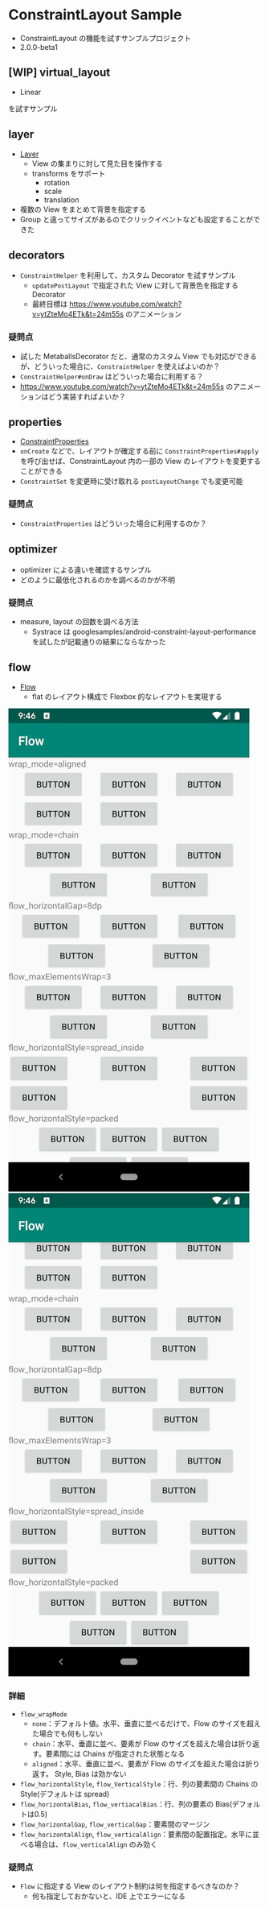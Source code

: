 # ConstraintLayout Sample

* ConstraintLayout の機能を試すサンプルプロジェクト
* 2.0.0-beta1

## [WIP] virtual_layout

* Linear

を試すサンプル

## layer

* [Layer](https://developer.android.com/reference/android/support/constraint/helper/Layer)
  * View の集まりに対して見た目を操作する
  * transforms をサポート
    * rotation
    * scale
    * translation
* 複数の View をまとめて背景を指定する
* Group と違ってサイズがあるのでクリックイベントなども設定することができた

## decorators

* `ConstraintHelper` を利用して、カスタム Decorator を試すサンプル
  * `updatePostLayout` で指定された View に対して背景色を指定する Decorator
  * 最終目標は https://www.youtube.com/watch?v=ytZteMo4ETk&t=24m55s のアニメーション

### 疑問点

* 試した MetaballsDecorator だと、通常のカスタム View でも対応ができるが、どういった場合に、`ConstraintHelper` を使えばよいのか？
* `ConstraintHelper#onDraw` はどういった場合に利用する？
* https://www.youtube.com/watch?v=ytZteMo4ETk&t=24m55s のアニメーションはどう実装すればよいか？

## properties

* [ConstraintProperties](https://developer.android.com/reference/android/support/constraint/ConstraintProperties)
* `onCreate` などで、レイアウトが確定する前に `ConstraintProperties#apply` を呼び出せば、ConstraintLayout 内の一部の View のレイアウトを変更することができる
* `ConstraintSet` を変更時に受け取れる `postLayoutChange` でも変更可能

### 疑問点

* `ConstraintProperties` はどういった場合に利用するのか？

## optimizer

* optimizer による違いを確認するサンプル
* どのように最低化されるのかを調べるのかが不明

### 疑問点

* measure, layout の回数を調べる方法
  * Systrace は googlesamples/android-constraint-layout-performance を試したが記載通りの結果にならなかった

## flow

* [Flow](https://developer.android.com/reference/android/support/constraint/helper/Flow.html)
  * flat のレイアウト構成で Flexbox 的なレイアウトを実現する

![](./screenshots/flow1.png)![](./screenshots/flow2.png)

### 詳細

* `flow_wrapMode`
  * `none`：デフォルト値。水平、垂直に並べるだけで、Flow のサイズを超えた場合でも何もしない
  * `chain`：水平、垂直に並べ、要素が Flow のサイズを超えた場合は折り返す。要素間には Chains が指定された状態となる
  * `aligned`：水平、垂直に並べ、要素が Flow のサイズを超えた場合は折り返す。 Style, Bias は効かない
* `flow_horizontalStyle`, `flow_VerticalStyle`：行、列の要素間の Chains の Style(デフォルトは spread)
* `flow_horizontalBias`, `flow_vertiacalBias`：行、列の要素の Bias(デフォルトは0.5)
* `flow_horizontalGap`, `flow_verticalGap`：要素間のマージン
* `flow_horizontalAlign`, `flow_verticalAlign`：要素間の配置指定。水平に並べる場合は、`flow_verticalAlign` のみ効く

### 疑問点

* `Flow` に指定する View のレイアウト制約は何を指定するべきなのか？
  * 何も指定しておかないと、IDE 上でエラーになる
